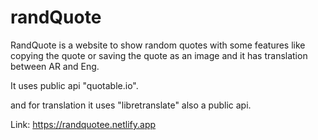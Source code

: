 # randQuote

RandQuote is a website to show random quotes with some features like copying the quote or saving the quote as an image and it has translation between AR and Eng.

It uses public api "quotable.io".

and for translation it uses "libretranslate" also a public api.

Link: https://randquotee.netlify.app
